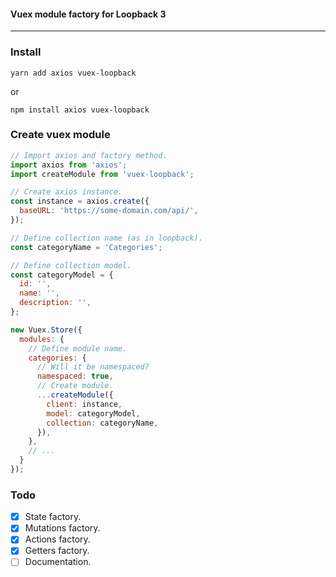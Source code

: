 #### Vuex module factory for Loopback 3
___

### Install
```
yarn add axios vuex-loopback
```
or
```
npm install axios vuex-loopback
```

### Create vuex module
```javascript
// Import axios and factory method.
import axios from 'axios';
import createModule from 'vuex-loopback';

// Create axios instance.
const instance = axios.create({
  baseURL: 'https://some-domain.com/api/',
});

// Define collection name (as in loopback).
const categoryName = 'Categories';

// Define collection model.
const categoryModel = {
  id: '',
  name: '',
  description: '',
};

new Vuex.Store({
  modules: {
    // Define module name.
    categories: {
      // Will it be namespaced?
      namespaced: true,
      // Create module.
      ...createModule({
        client: instance,
        model: categoryModel,
        collection: categoryName,
      }),
    },
    // ...
  }
});
```

### Todo

* [x] State factory.
* [x] Mutations factory.
* [x] Actions factory.
* [x] Getters factory.
* [ ] Documentation.
